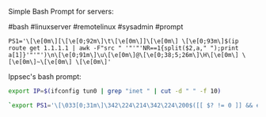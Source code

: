 
Simple Bash Prompt for servers:

#bash #linuxserver #remotelinux #sysadmin #prompt 

```
PS1='\[\e[0m\][\[\e[0;92m\]\t\[\e[0m\]]\[\e[0m\] \[\e[0;93m\]$(ip route get 1.1.1.1 | awk -F"src " '"'"'NR==1{split($2,a," ");print a[1]}'"'"')\n\[\e[0;91m\]\u\[\e[0m\]@\[\e[0;38;5;26m\]\H\[\e[0m\] \[\e[0m\]~\[\e[0m\] \[\e[0m\]'
```

Ippsec's bash prompt:

```bash
export IP=$(ifconfig tun0 | grep "inet " | cut -d " " -f 10)

`export PS1='\[\033[0;31m\]\342\224\214\342\224\200$([[ $? != 0 ]] && echo "[\[\033[0;31m\]\342\234\227\[\033[0;37m\]]\342\224\200")[\[\033[1;97m\]\u\[\033[01;33m\]@\[\033[1;94m\]\h\[\033[01;33m\]\[\033[0;31m\]]\342\224\200\[\033[0;31m\][\[\033[1;97m\]"$IP"\[\033[0;31m\]]\342\224\200[\[\033[1;94m\]\w\[\033[0;31m\]]\n\[\033[0;31m\]\342\224\224\342\224\200\342\224\200\342\225\274 \[\033[0m\]\[\e[01;33m\]\$\[\e[0m\]'
```